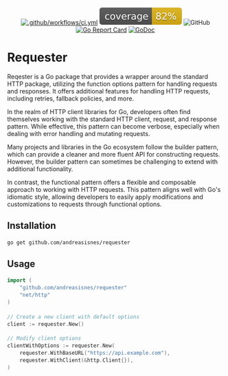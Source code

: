 <div align="center">

[![.github/workflows/ci.yml](https://github.com/andreasisnes/requester/actions/workflows/ci.yml/badge.svg)](https://github.com/andreasisnes/requester/actions/workflows/ci.yml)
![coverage](https://raw.githubusercontent.com/andreasisnes/requester/badges/.badges/coverage.svg)
![GitHub](https://img.shields.io/github/license/andreasisnes/requester)
[![Go Report Card](https://goreportcard.com/badge/github.com/andreasisnes/requester)](https://goreportcard.com/report/github.com/andreasisnes/requester)
[![GoDoc](https://godoc.org/github.com/andreasisnes/requester?status.svg)](https://godoc.org/github.com/andreasisnes/requester)

</div>

# Requester
Reqester is a Go package that provides a wrapper around the standard HTTP package, utilizing the function options pattern for handling requests and responses. It offers additional features for handling HTTP requests, including retries, fallback policies, and more.

In the realm of HTTP client libraries for Go, developers often find themselves working with the standard HTTP client, request, and response pattern. While effective, this pattern can become verbose, especially when dealing with error handling and mutating requests.

Many projects and libraries in the Go ecosystem follow the builder pattern, which can provide a cleaner and more fluent API for constructing requests. However, the builder pattern can sometimes be challenging to extend with additional functionality.

In contrast, the functional pattern offers a flexible and composable approach to working with HTTP requests. This pattern aligns well with Go's idiomatic style, allowing developers to easily apply modifications and customizations to requests through functional options.

## Installation
```bash
go get github.com/andreasisnes/requester
```

## Usage

```go
import (
    "github.com/andreasisnes/requester"
    "net/http"
) 

// Create a new client with default options
client := requester.New()

// Modify client options
clientWithOptions := requester.New(
    requester.WithBaseURL("https://api.example.com"),
    requester.WithClient(&http.Client{}),
)
```